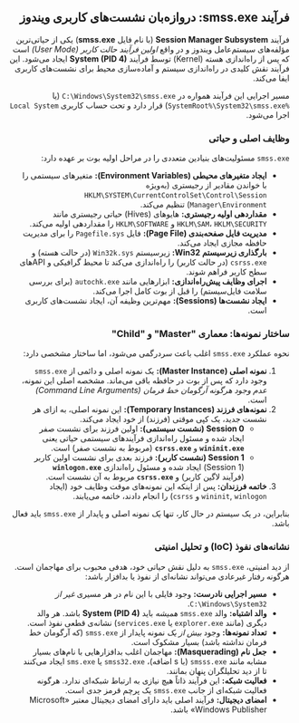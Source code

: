 <div dir="rtl" align="right">

<h2>فرآیند smss.exe: دروازه‌بان نشست‌های کاربری ویندوز</h2>

<p>فرآیند <b>Session Manager Subsystem</b> (با نام فایل <b>smss.exe</b>) یکی از حیاتی‌ترین مؤلفه‌های سیستم‌عامل ویندوز و در واقع <i>اولین فرآیند حالت کاربر (User Mode)</i> است که پس از راه‌اندازی هسته (Kernel) توسط فرآیند <b>System (PID 4)</b> ایجاد می‌شود. این فرآیند نقش کلیدی در راه‌اندازی سیستم و آماده‌سازی محیط برای نشست‌های کاربری ایفا می‌کند.</p>

<p>مسیر اجرایی این فرآیند همواره در <code>C:\Windows\System32\smss.exe</code> (یا <code>%SystemRoot%\System32\smss.exe</code>) قرار دارد و تحت حساب کاربری <code>Local System</code> اجرا می‌شود.</p>

<h3>وظایف اصلی و حیاتی</h3>

<p><code>smss.exe</code> مسئولیت‌های بنیادین متعددی را در مراحل اولیه بوت بر عهده دارد:</p>
<ul>
    <li><b>ایجاد متغیرهای محیطی (Environment Variables):</b> متغیرهای سیستمی را با خواندن مقادیر از رجیستری (به‌ویژه <code>HKLM\SYSTEM\CurrentControlSet\Control\Session Manager\Environment</code>) تنظیم می‌کند.</li>
    <li><b>مقداردهی اولیه رجیستری:</b> هایوهای (Hives) حیاتی رجیستری مانند <code>HKLM\SAM</code>، <code>HKLM\SECURITY</code> و <code>HKLM\SOFTWARE</code> را مقداردهی اولیه می‌کند.</li>
    <li><b>مدیریت فایل صفحه‌بندی (Page File):</b> فایل <code>Pagefile.sys</code> را برای مدیریت حافظه مجازی ایجاد می‌کند.</li>
    <li><b>بارگذاری زیرسیستم Win32:</b> زیرسیستم <code>Win32k.sys</code> (در حالت هسته) و <code>csrss.exe</code> (در حالت کاربر) را راه‌اندازی می‌کند تا محیط گرافیکی و APIهای سطح کاربر فراهم شوند.</li>
    <li><b>اجرای وظایف پیش‌راه‌اندازی:</b> ابزارهایی مانند <code>autochk.exe</code> (برای بررسی سلامت فایل‌سیستم) را قبل از بوت کامل اجرا می‌کند.</li>
    <li><b>ایجاد نشست‌ها (Sessions):</b> مهم‌ترین وظیفه آن، ایجاد نشست‌های کاربری است.</li>
</ul>

<h3>ساختار نمونه‌ها: معماری "Master" و "Child"</h3>

<p>نحوه عملکرد <code>smss.exe</code> اغلب باعث سردرگمی می‌شود، اما ساختار مشخصی دارد:</p>
<ol>
    <li><b>نمونه اصلی (Master Instance):</b> یک نمونه اصلی و دائمی از <code>smss.exe</code> وجود دارد که پس از بوت در حافظه باقی می‌ماند. مشخصه اصلی این نمونه، <i>عدم وجود هرگونه آرگومان خط فرمان (Command Line Arguments)</i> است.</li>
    <li><b>نمونه‌های فرزند (Temporary Instances):</b> این نمونه اصلی، به ازای هر نشست جدید، یک کپی موقتی (فرزند) از خود ایجاد می‌کند.
        <ul>
            <li><b>Session 0 (نشست سیستمی):</b> اولین فرزند برای نشست صفر ایجاد شده و مسئول راه‌اندازی فرآیندهای سیستمی حیاتی یعنی <b><code>wininit.exe</code></b> و <b><code>csrss.exe</code></b> (مربوط به نشست صفر) است.</li>
            <li><b>Session 1 (نشست کاربر):</b> فرزند بعدی برای نشست اولین کاربر (Session 1) ایجاد شده و مسئول راه‌اندازی <b><code>winlogon.exe</code></b> (فرآیند لاگین کاربر) و <b><code>csrss.exe</code></b> مربوط به آن نشست است.</li>
        </ul>
    </li>
    <li><b>خاتمه فرزندان:</b> پس از اینکه این نمونه‌های موقت وظایف خود (ایجاد <code>wininit</code>, <code>winlogon</code> و <code>csrss</code>) را انجام دادند، خاتمه می‌یابند.</li>
</ol>
<p>بنابراین، در یک سیستم در حال کار، تنها <i>یک</i> نمونه اصلی و پایدار از <code>smss.exe</code> باید فعال باشد.</p>

<h3>نشانه‌های نفوذ (IoC) و تحلیل امنیتی</h3>

<p>از دید امنیتی، <code>smss.exe</code> به دلیل نقش حیاتی خود، هدفی محبوب برای مهاجمان است. هرگونه رفتار غیرعادی می‌تواند نشانه‌ای از نفوذ یا بدافزار باشد:</p>
<ul>
    <li><b>مسیر اجرایی نادرست:</b> وجود فایلی با این نام در هر مسیری <i>غیر از</i> <code>C:\Windows\System32</code>.</li>
    <li><b>والد اشتباه:</b> والد <code>smss.exe</code> <i>همیشه</i> باید <b>System (PID 4)</b> باشد. هر والد دیگری (مانند <code>explorer.exe</code> یا <code>services.exe</code>) نشانه‌ی قطعی نفوذ است.</li>
    <li><b>تعداد نمونه‌ها:</b> وجود <i>بیش از یک</i> نمونه پایدار از <code>smss.exe</code> (که آرگومان خط فرمان نداشته باشد) بسیار مشکوک است.</li>
    <li><b>جعل نام (Masquerading):</b> مهاجمان اغلب بدافزارهایی با نام‌های بسیار مشابه مانند <code>smsss.exe</code> (با s اضافه)، <code>smss32.exe</code> یا <code>sms.exe</code> ایجاد می‌کنند تا از دید تحلیلگران پنهان بمانند.</li>
    <li><b>فعالیت شبکه:</b> این فرآیند ذاتاً هیچ نیازی به ارتباط شبکه‌ای ندارد. هرگونه فعالیت شبکه‌ای از جانب <code>smss.exe</code> یک پرچم قرمز جدی است.</li>
    <li><b>امضای دیجیتال:</b> فرآیند اصلی باید دارای امضای دیجیتال معتبر «Microsoft Windows Publisher» باشد.</li>
</ul>

</div>
